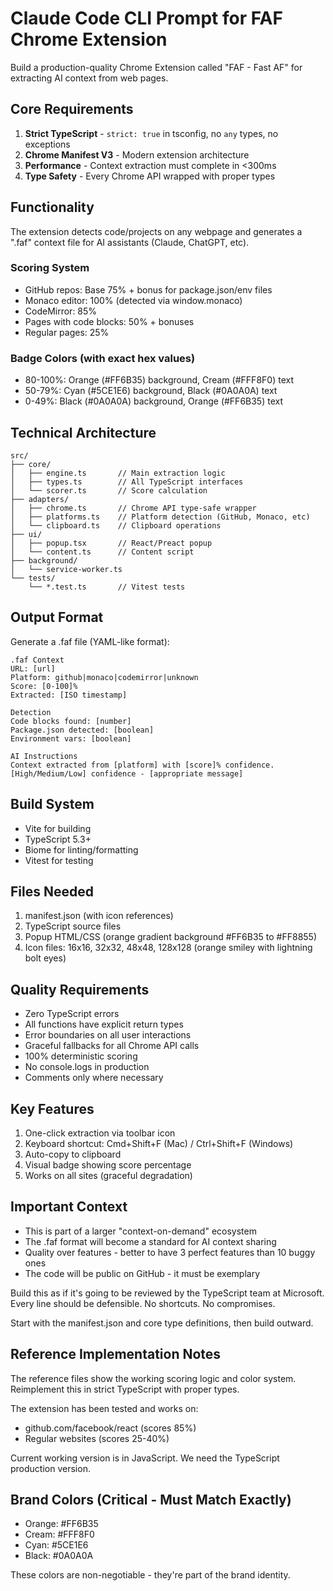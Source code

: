 # Claude Code CLI Prompt for FAF Chrome Extension

Build a production-quality Chrome Extension called "FAF - Fast AF" for extracting AI context from web pages.

## Core Requirements

1. **Strict TypeScript** - `strict: true` in tsconfig, no `any` types, no exceptions
2. **Chrome Manifest V3** - Modern extension architecture
3. **Performance** - Context extraction must complete in <300ms
4. **Type Safety** - Every Chrome API wrapped with proper types

## Functionality

The extension detects code/projects on any webpage and generates a ".faf" context file for AI assistants (Claude, ChatGPT, etc).

### Scoring System
- GitHub repos: Base 75% + bonus for package.json/env files
- Monaco editor: 100% (detected via window.monaco)
- CodeMirror: 85%
- Pages with code blocks: 50% + bonuses
- Regular pages: 25%

### Badge Colors (with exact hex values)
- 80-100%: Orange (#FF6B35) background, Cream (#FFF8F0) text
- 50-79%: Cyan (#5CE1E6) background, Black (#0A0A0A) text  
- 0-49%: Black (#0A0A0A) background, Orange (#FF6B35) text

## Technical Architecture
```
src/
├── core/
│   ├── engine.ts       // Main extraction logic
│   ├── types.ts        // All TypeScript interfaces
│   └── scorer.ts       // Score calculation
├── adapters/
│   ├── chrome.ts       // Chrome API type-safe wrapper
│   ├── platforms.ts    // Platform detection (GitHub, Monaco, etc)
│   └── clipboard.ts    // Clipboard operations
├── ui/
│   ├── popup.tsx       // React/Preact popup
│   └── content.ts      // Content script
├── background/
│   └── service-worker.ts
└── tests/
    └── *.test.ts       // Vitest tests
```

## Output Format

Generate a .faf file (YAML-like format):
```
.faf Context
URL: [url]
Platform: github|monaco|codemirror|unknown
Score: [0-100]%
Extracted: [ISO timestamp]

Detection
Code blocks found: [number]
Package.json detected: [boolean]
Environment vars: [boolean]

AI Instructions
Context extracted from [platform] with [score]% confidence.
[High/Medium/Low] confidence - [appropriate message]
```

## Build System

- Vite for building
- TypeScript 5.3+
- Biome for linting/formatting
- Vitest for testing

## Files Needed

1. manifest.json (with icon references)
2. TypeScript source files
3. Popup HTML/CSS (orange gradient background #FF6B35 to #FF8855)
4. Icon files: 16x16, 32x32, 48x48, 128x128 (orange smiley with lightning bolt eyes)

## Quality Requirements

- Zero TypeScript errors
- All functions have explicit return types
- Error boundaries on all user interactions
- Graceful fallbacks for all Chrome API calls
- 100% deterministic scoring
- No console.logs in production
- Comments only where necessary

## Key Features

1. One-click extraction via toolbar icon
2. Keyboard shortcut: Cmd+Shift+F (Mac) / Ctrl+Shift+F (Windows)
3. Auto-copy to clipboard
4. Visual badge showing score percentage
5. Works on all sites (graceful degradation)

## Important Context

- This is part of a larger "context-on-demand" ecosystem
- The .faf format will become a standard for AI context sharing
- Quality over features - better to have 3 perfect features than 10 buggy ones
- The code will be public on GitHub - it must be exemplary

Build this as if it's going to be reviewed by the TypeScript team at Microsoft. Every line should be defensible. No shortcuts. No compromises.

Start with the manifest.json and core type definitions, then build outward.

## Reference Implementation Notes

The reference files show the working scoring logic and color system. 
Reimplement this in strict TypeScript with proper types.

The extension has been tested and works on:
- github.com/facebook/react (scores 85%)
- Regular websites (scores 25-40%)

Current working version is in JavaScript. We need the TypeScript production version.

## Brand Colors (Critical - Must Match Exactly)
- Orange: #FF6B35
- Cream: #FFF8F0  
- Cyan: #5CE1E6
- Black: #0A0A0A

These colors are non-negotiable - they're part of the brand identity.